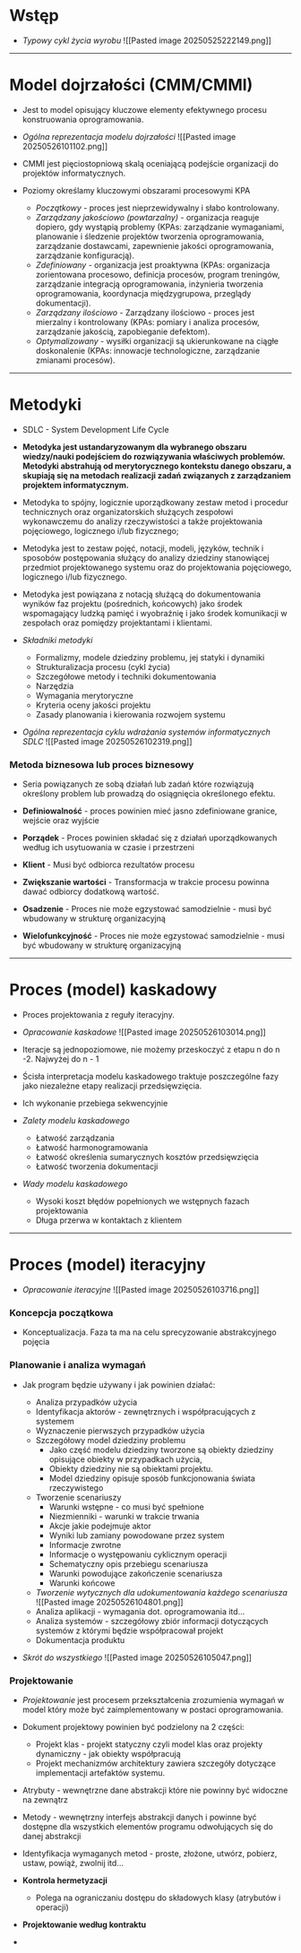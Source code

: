 
# Wstęp

- *Typowy cykl życia wyrobu*
![[Pasted image 20250525222149.png]]

---

# Model dojrzałości (CMM/CMMI)

- Jest to model opisujący kluczowe elementy efektywnego procesu konstruowania oprogramowania.
- *Ogólna reprezentacja modelu dojrzałości*
![[Pasted image 20250526101102.png]]

- CMMI jest pięciostopniową skalą oceniającą podejście organizacji do projektów informatycznych.
- Poziomy określamy kluczowymi obszarami procesowymi KPA
	- *Początkowy* - proces jest nieprzewidywalny i słabo kontrolowany.
	- *Zarządzany jakościowo (powtarzalny)* - organizacja reaguje dopiero, gdy wystąpią problemy (KPAs: zarządzanie wymaganiami, planowanie i śledzenie projektów tworzenia oprogramowania, zarządzanie dostawcami, zapewnienie jakości oprogramowania, zarządzanie konfiguracją).
	- *Zdefiniowany* - organizacja jest proaktywna (KPAs: organizacja zorientowana procesowo, definicja procesów, program treningów, zarządzanie integracją oprogramowania, inżynieria tworzenia oprogramowania, koordynacja międzygrupowa, przeglądy dokumentacji).
	- *Zarządzany ilościowo* - Zarządzany ilościowo - proces jest mierzalny i kontrolowany (KPAs: pomiary i analiza procesów, zarządzanie jakością, zapobieganie defektom).
	- *Optymalizowany* - wysiłki organizacji są ukierunkowane na ciągłe doskonalenie (KPAs: innowacje technologiczne, zarządzanie zmianami procesów).


--- 

# Metodyki
- SDLC - System Development Life Cycle

- **Metodyka jest ustandaryzowanym dla wybranego obszaru wiedzy/nauki podejściem do rozwiązywania właściwych problemów. Metodyki abstrahują od merytorycznego kontekstu danego obszaru, a skupiają się na metodach realizacji zadań związanych z zarządzaniem projektem informatycznym.**
- Metodyka to spójny, logicznie uporządkowany zestaw metod i procedur technicznych oraz organizatorskich służących zespołowi wykonawczemu do analizy rzeczywistości a także projektowania pojęciowego, logicznego i/lub fizycznego;
- Metodyka jest to zestaw pojęć, notacji, modeli, języków, technik i sposobów postępowania służący do analizy dziedziny stanowiącej przedmiot projektowanego systemu oraz do projektowania pojęciowego, logicznego i/lub fizycznego.
- Metodyka jest powiązana z notacją służącą do dokumentowania wyników faz projektu (pośrednich, końcowych) jako środek wspomagający ludzką pamięć i wyobraźnię i jako środek komunikacji w zespołach oraz pomiędzy projektantami i klientami.

- *Składniki metodyki*
	- Formalizmy, modele dziedziny problemu, jej statyki i dynamiki
	- Strukturalizacja procesu (cykl życia)
	- Szczegółowe metody i techniki dokumentowania
	- Narzędzia
	- Wymagania merytoryczne
	- Kryteria oceny jakości projektu
	- Zasady planowania i kierowania rozwojem systemu

- *Ogólna reprezentacja cyklu wdrażania systemów informatycznych SDLC*
![[Pasted image 20250526102319.png]]


### Metoda biznesowa lub proces biznesowy

- Seria powiązanych ze sobą działań lub zadań które rozwiązują określony problem lub prowadzą do osiągnięcia określonego efektu.

- **Definiowalność** - proces powinien mieć jasno zdefiniowane granice, wejście oraz wyjście
- **Porządek** - Proces powinien składać się z działań uporządkowanych według ich usytuowania w czasie i przestrzeni
- **Klient** - Musi być odbiorca rezultatów procesu
- **Zwiększanie wartości** - Transformacja w trakcie procesu powinna dawać odbiorcy dodatkową wartość.
- **Osadzenie** - Proces nie może egzystować samodzielnie - musi być wbudowany w strukturę organizacyjną
- **Wielofunkcyjność** - Proces nie może egzystować samodzielnie - musi być wbudowany w strukturę organizacyjną

--- 

# Proces (model) kaskadowy

- Proces projektowania z reguły iteracyjny.
- *Opracowanie kaskadowe*
![[Pasted image 20250526103014.png]]

- Iteracje są jednopoziomowe, nie możemy przeskoczyć z etapu n do n -2. Najwyżej do n - 1
-  Ścisła interpretacja modelu kaskadowego traktuje poszczególne fazy jako niezależne etapy realizacji przedsięwzięcia.
- Ich wykonanie przebiega sekwencyjnie 
- *Zalety modelu kaskadowego*
	- Łatwość zarządzania
	- Łatwość harmonogramowania
	- Łatwość określenia sumarycznych kosztów przedsięwzięcia
	- Łatwość tworzenia dokumentacji
- *Wady modelu kaskadowego*
	- Wysoki koszt błędów popełnionych we wstępnych fazach projektowania
	- Długa przerwa w kontaktach z klientem

--- 

# Proces (model) iteracyjny

- *Opracowanie iteracyjne*
![[Pasted image 20250526103716.png]]

### Koncepcja początkowa 

- Konceptualizacja. Faza ta ma na celu sprecyzowanie abstrakcyjnego pojęcia 

### Planowanie i analiza wymagań
- Jak program będzie używany i jak powinien działać:

	- Analiza przypadków użycia
	- Identyfikacja aktorów - zewnętrznych i współpracujących z systemem
	- Wyznaczenie pierwszych przypadków użycia
	- Szczegółowy model dziedziny problemu 
		- Jako część modelu dziedziny tworzone są obiekty dziedziny opisujące obiekty w przypadkach użycia,
		- Obiekty dziedziny nie są obiektami projektu.
		- Model dziedziny opisuje sposób funkcjonowania świata rzeczywistego
	- Tworzenie scenariuszy
		- Warunki wstępne - co musi być spełnione
		- Niezmienniki - warunki w trakcie trwania
		- Akcje jakie podejmuje aktor
		- Wyniki lub zamiany powodowane przez system
		- Informacje zwrotne
		- Informacje o występowaniu cyklicznym operacji
		- Schematyczny opis przebiegu scenariusza
		- Warunki powodujące zakończenie scenariusza
		- Warunki końcowe
	- *Tworzenie wytycznych dla udokumentowania każdego scenariusza*
	![[Pasted image 20250526104801.png]]
	- Analiza aplikacji - wymagania dot. oprogramowania itd...
	- Analiza systemów - szczegółowy zbiór informacji dotyczących systemów z którymi będzie współpracował projekt
	- Dokumentacja produktu
- *Skrót do wszystkiego*
![[Pasted image 20250526105047.png]]


### Projektowanie
- *Projektowanie* jest procesem przekształcenia zrozumienia wymagań w model który może być zaimplementowany w postaci oprogramowania.
- Dokument projektowy powinien być podzielony na 2 części:
	- Projekt klas - projekt statyczny czyli model klas oraz projekty dynamiczny - jak obiekty współpracują
	- Projekt mechanizmów architektury zawiera szczegóły dotyczące implementacji artefaktów systemu.


- Atrybuty - wewnętrzne dane abstrakcji które nie powinny być widoczne na zewnątrz
- Metody - wewnętrzny interfejs abstrakcji danych i powinne być dostępne dla wszystkich elementów programu odwołujących się do danej abstrakcji
- Identyfikacja wymaganych metod - proste, złożone, utwórz, pobierz, ustaw, powiąż, zwolnij itd...

- **Kontrola hermetyzacji** 
	- Polega na ograniczaniu dostępu do składowych klasy (atrybutów i operacji)

- **Projektowanie według kontraktu**
- 